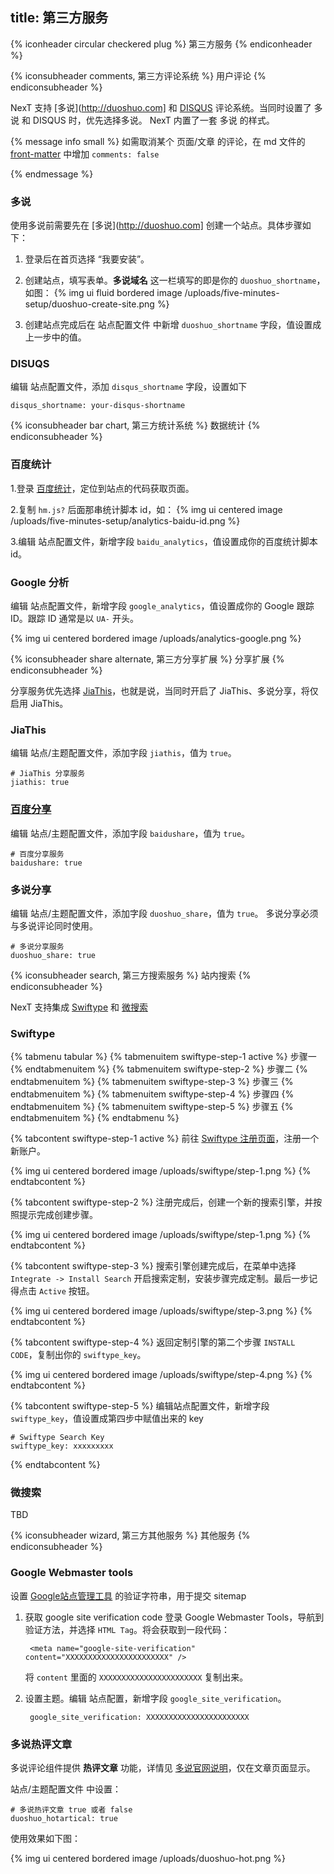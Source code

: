 title: 第三方服务
---

{% iconheader circular checkered plug %}
    第三方服务
{% endiconheader %}




<!-- # 用户评论 -->
{% iconsubheader comments, 第三方评论系统 %}
  用户评论
{% endiconsubheader %}


NexT 支持 [多说](http://duoshuo.com] 和 [DISQUS](https://disqus.com/) 评论系统。当同时设置了 多说 和 DISQUS 时，优先选择多说。 NexT 内置了一套 多说 的样式。


{% message info small %}
如需取消某个 页面/文章 的评论，在 md 文件的 [front-matter](https://hexo.io/docs/front-matter.html) 中增加 `comments: false`
    
{% endmessage %}


### 多说

使用多说前需要先在 [多说](http://duoshuo.com] 创建一个站点。具体步骤如下：

1. 登录后在首页选择 “我要安装”。
1. 创建站点，填写表单。**多说域名** 这一栏填写的即是你的 `duoshuo_shortname`，如图：
    {% img ui fluid bordered image /uploads/five-minutes-setup/duoshuo-create-site.png %}

1. 创建站点完成后在 站点配置文件 中新增 `duoshuo_shortname` 字段，值设置成上一步中的值。


### DISUQS

编辑 站点配置文件，添加 `disqus_shortname` 字段，设置如下

    disqus_shortname: your-disqus-shortname



<!-- # 数据统计 -->
{% iconsubheader bar chart, 第三方统计系统 %}
  数据统计
{% endiconsubheader %}


### 百度统计

1.登录 [百度统计](http://tongji.baidu.com/)，定位到站点的代码获取页面。

2.复制 `hm.js?` 后面那串统计脚本 id，如：
{% img ui centered image /uploads/five-minutes-setup/analytics-baidu-id.png %}
    
3.编辑 站点配置文件，新增字段 `baidu_analytics`，值设置成你的百度统计脚本 id。


### Google 分析

编辑 站点配置文件，新增字段 `google_analytics`，值设置成你的 Google 跟踪 ID。跟踪 ID 通常是以 `UA-` 开头。
  
{% img ui centered bordered image /uploads/analytics-google.png %}




<!-- # 分享扩展 -->
{% iconsubheader share alternate, 第三方分享扩展 %}
  分享扩展
{% endiconsubheader %}

分享服务优先选择 [JiaThis](http://www.jiathis.com/)，也就是说，当同时开启了 JiaThis、多说分享，将仅启用 JiaThis。

### JiaThis

编辑 站点/主题配置文件，添加字段 `jiathis`，值为 `true`。

    # JiaThis 分享服务
    jiathis: true
    
### [百度分享](http://share.baidu.com/)

编辑 站点/主题配置文件，添加字段 `baidushare`，值为 `true`。

    # 百度分享服务
    baidushare: true
    
### 多说分享

编辑 站点/主题配置文件，添加字段 `duoshuo_share`，值为 `true`。
多说分享必须与多说评论同时使用。

    # 多说分享服务
    duoshuo_share: true
    
    
<!-- # 搜索服务 -->
{% iconsubheader search, 第三方搜索服务 %}
  站内搜索
{% endiconsubheader %}

NexT 支持集成 [Swiftype](https://swiftype.com/) 和 [微搜索](http://tinysou.com/) 

### Swiftype

{% tabmenu tabular %}
  {% tabmenuitem swiftype-step-1 active %} 步骤一 {% endtabmenuitem %}
  {% tabmenuitem swiftype-step-2 %} 步骤二 {% endtabmenuitem %}
  {% tabmenuitem swiftype-step-3 %} 步骤三 {% endtabmenuitem %}
  {% tabmenuitem swiftype-step-4 %} 步骤四 {% endtabmenuitem %}
  {% tabmenuitem swiftype-step-5 %} 步骤五 {% endtabmenuitem %}
{% endtabmenu %}

{% tabcontent swiftype-step-1 active %}
前往 [Swiftype 注册页面](https://swiftype.com/users/sign_up)，注册一个新账户。

{% img ui centered bordered image /uploads/swiftype/step-1.png %}
{% endtabcontent %}

{% tabcontent swiftype-step-2 %}
注册完成后，创建一个新的搜索引擎，并按照提示完成创建步骤。

{% img ui centered bordered image /uploads/swiftype/step-1.png %}
{% endtabcontent %}

{% tabcontent swiftype-step-3 %}
搜索引擎创建完成后，在菜单中选择 `Integrate -> Install Search` 开启搜索定制，安装步骤完成定制。最后一步记得点击 `Active` 按钮。

{% img ui centered bordered image /uploads/swiftype/step-3.png %}
{% endtabcontent %}

{% tabcontent swiftype-step-4 %}
返回定制引擎的第二个步骤 `INSTALL CODE`，复制出你的 `swiftype_key`。

{% img ui centered bordered image /uploads/swiftype/step-4.png %}
{% endtabcontent %}

{% tabcontent swiftype-step-5 %}
编辑站点配置文件，新增字段 `swiftype_key`，值设置成第四步中赋值出来的 key

    # Swiftype Search Key
    swiftype_key: xxxxxxxxx
{% endtabcontent %}


### 微搜索

TBD



<!-- # 其他 -->
{% iconsubheader wizard, 第三方其他服务 %}
  其他服务
{% endiconsubheader %}

### Google Webmaster tools 

设置 [Google站点管理工具](https://www.google.com/webmasters/tools/) 的验证字符串，用于提交 sitemap

1. 获取 google site verification code
    登录 Google Webmaster Tools，导航到验证方法，并选择 `HTML Tag`。将会获取到一段代码： 
    
        <meta name="google-site-verification" content="XXXXXXXXXXXXXXXXXXXXXXX" />
        
    将 `content` 里面的 `XXXXXXXXXXXXXXXXXXXXXXX` 复制出来。

2. 设置主题。编辑 站点配置，新增字段 `google_site_verification`。

        google_site_verification: XXXXXXXXXXXXXXXXXXXXXXX
        
        
### 多说热评文章

多说评论组件提供 **热评文章** 功能，详情见 [多说官网说明](http://xirong.duoshuo.com/admin/tools/top-threads/)，仅在文章页面显示。

站点/主题配置文件 中设置：

    # 多说热评文章 true 或者 false
    duoshuo_hotartical: true

使用效果如下图：

{% img ui centered bordered image /uploads/duoshuo-hot.png %}



